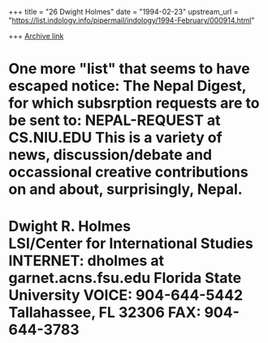 +++
title = "26 Dwight Holmes"
date = "1994-02-23"
upstream_url = "https://list.indology.info/pipermail/indology/1994-February/000914.html"

+++
[Archive link](https://list.indology.info/pipermail/indology/1994-February/000914.html)


One more "list" that seems to have escaped notice:  The Nepal Digest,
for which subsrption requests are to be sent to: NEPAL-REQUEST at CS.NIU.EDU
This is a variety of news, discussion/debate and occassional creative
contributions on and about, surprisingly, Nepal.
============================================================================
Dwight R. Holmes                                       
LSI/Center for International Studies   INTERNET: dholmes at garnet.acns.fsu.edu
Florida State University                                 VOICE: 904-644-5442
Tallahassee, FL 32306                                      FAX: 904-644-3783
============================================================================







